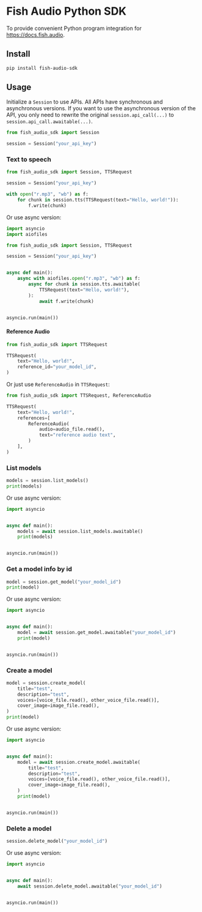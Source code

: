 # Fish Audio Python SDK

To provide convenient Python program integration for https://docs.fish.audio.

## Install

```bash
pip install fish-audio-sdk
```

## Usage

Initialize a `Session` to use APIs. All APIs have synchronous and asynchronous versions. If you want to use the asynchronous version of the API, you only need to rewrite the original `session.api_call(...)` to `session.api_call.awaitable(...)`.

```python
from fish_audio_sdk import Session

session = Session("your_api_key")
```

### Text to speech

```python
from fish_audio_sdk import Session, TTSRequest

session = Session("your_api_key")

with open("r.mp3", "wb") as f:
    for chunk in session.tts(TTSRequest(text="Hello, world!")):
        f.write(chunk)
```

Or use async version:

```python
import asyncio
import aiofiles

from fish_audio_sdk import Session, TTSRequest

session = Session("your_api_key")


async def main():
    async with aiofiles.open("r.mp3", "wb") as f:
        async for chunk in session.tts.awaitable(
            TTSRequest(text="Hello, world!"),
        ):
            await f.write(chunk)


asyncio.run(main())
```

#### Reference Audio

```python
from fish_audio_sdk import TTSRequest

TTSRequest(
    text="Hello, world!",
    reference_id="your_model_id",
)
```

Or just use `ReferenceAudio` in `TTSRequest`:

```python
from fish_audio_sdk import TTSRequest, ReferenceAudio

TTSRequest(
    text="Hello, world!",
    references=[
        ReferenceAudio(
            audio=audio_file.read(),
            text="reference audio text",
        )
    ],
)
```

### List models

```python
models = session.list_models()
print(models)
```

Or use async version:

```python
import asyncio


async def main():
    models = await session.list_models.awaitable()
    print(models)


asyncio.run(main())
```



### Get a model info by id

```python
model = session.get_model("your_model_id")
print(model)
```

Or use async version:

```python
import asyncio


async def main():
    model = await session.get_model.awaitable("your_model_id")
    print(model)


asyncio.run(main())
```

### Create a model

```python
model = session.create_model(
    title="test",
    description="test",
    voices=[voice_file.read(), other_voice_file.read()],
    cover_image=image_file.read(),
)
print(model)
```

Or use async version:

```python
import asyncio


async def main():
    model = await session.create_model.awaitable(
        title="test",
        description="test",
        voices=[voice_file.read(), other_voice_file.read()],
        cover_image=image_file.read(),
    )
    print(model)


asyncio.run(main())
```


### Delete a model

```python
session.delete_model("your_model_id")
```

Or use async version:

```python
import asyncio


async def main():
    await session.delete_model.awaitable("your_model_id")


asyncio.run(main())
```
